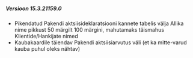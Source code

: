 ---
---

##### Versioon 15.3.21159.0
- Pikendatud Pakendi aktsiisideklaratsiooni kannete tabelis välja Allika nime pikkust 50 märgilt 100 märgini, mahutamaks täismahus Klientide/Hankijate nimed
- Kaubakaardile täiendav Pakendi aktsiisiarvutus väli (et ka mitte-varud kauba puhul oleks nähtav)
